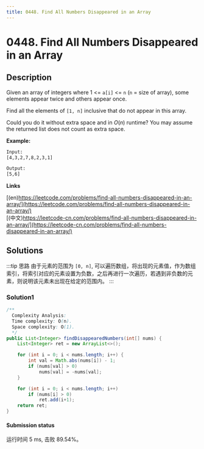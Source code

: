 ```yaml
---
title: 0448. Find All Numbers Disappeared in an Array
---
```

# 0448. Find All Numbers Disappeared in an Array

## Description

Given an array of integers where 1 <= ``a[i]`` <= ``n`` (``n`` = size of array), some elements appear twice and others appear once.

Find all the elements of ``[1, n]`` inclusive that do not appear in this array.

Could you do it without extra space and in $O(n)$ runtime? You may assume the returned list does not count as extra space.

 
**Example:**
```txt
Input:
[4,3,2,7,8,2,3,1]

Output:
[5,6]
```

**Links**

[(en)https://leetcode.com/problems/find-all-numbers-disappeared-in-an-array/](https://leetcode.com/problems/find-all-numbers-disappeared-in-an-array/)
<br />
[(中文)https://leetcode-cn.com/problems/find-all-numbers-disappeared-in-an-array/](https://leetcode-cn.com/problems/find-all-numbers-disappeared-in-an-array/)

## Solutions

:::tip 思路
由于元素的范围为 ``[0, n]``, 可以遍历数组，将出现的元素值，作为数组索引，将索引对应的元素设置为负数，之后再进行一次遍历，若遇到非负数的元素，则说明该元素未出现在给定的范围内。
:::

### Solution1

```java
/**
  Complexity Analysis:
  Time complexity: O(n).
  Space complexity: O(1).
  */
public List<Integer> findDisappearedNumbers(int[] nums) {
    List<Integer> ret = new ArrayList<>();

    for (int i = 0; i < nums.length; i++) {
        int val = Math.abs(nums[i]) - 1;
        if (nums[val] > 0)
            nums[val] = -nums[val];
    }

    for (int i = 0; i < nums.length; i++)
        if (nums[i] > 0)
            ret.add(i+1);
    return ret;
}
```

#### Submission status

运行时间 5 ms, 击败 89.54%。

